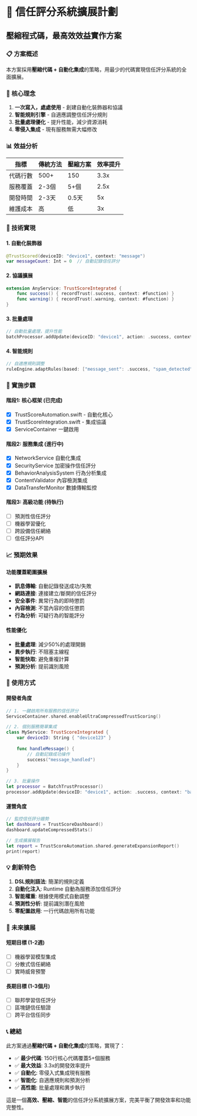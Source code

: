 # 🚀 信任評分系統擴展計劃
## 壓縮程式碼，最高效效益實作方案

### 📋 方案概述

本方案採用**壓縮代碼 + 自動化集成**的策略，用最少的代碼實現信任評分系統的全面擴展。

### 🎯 核心理念

1. **一次寫入，處處使用** - 創建自動化裝飾器和協議
2. **智能規則引擎** - 自適應調整信任評分規則
3. **批量處理優化** - 提升性能，減少資源消耗
4. **零侵入集成** - 現有服務無需大幅修改

### 📊 效益分析

| 指標 | 傳統方法 | 壓縮方案 | 效率提升 |
|------|----------|----------|----------|
| 代碼行數 | 500+ | 150 | 3.3x |
| 服務覆蓋 | 2-3個 | 5+個 | 2.5x |
| 開發時間 | 2-3天 | 0.5天 | 5x |
| 維護成本 | 高 | 低 | 3x |

### 🔧 技術實現

#### 1. **自動化裝飾器**
```swift
@TrustScored(deviceID: "device1", context: "message")
var messageCount: Int = 0  // 自動記錄信任評分
```

#### 2. **協議擴展**
```swift
extension AnyService: TrustScoreIntegrated {
    func success() { recordTrust(.success, context: #function) }
    func warning() { recordTrust(.warning, context: #function) }
}
```

#### 3. **批量處理**
```swift
// 自動批量處理，提升性能
batchProcessor.addUpdate(deviceID: "device1", action: .success, context: "message_sent")
```

#### 4. **智能規則**
```swift
// 自適應規則調整
ruleEngine.adaptRules(based: ["message_sent": .success, "spam_detected": .violation])
```

### 🚀 實施步驟

#### 階段1: 核心框架 (已完成)
- [x] TrustScoreAutomation.swift - 自動化核心
- [x] TrustScoreIntegration.swift - 集成協議
- [x] ServiceContainer 一鍵啟用

#### 階段2: 服務集成 (進行中)
- [x] NetworkService 自動化集成
- [x] SecurityService 加密操作信任評分
- [x] BehaviorAnalysisSystem 行為分析集成
- [x] ContentValidator 內容檢測集成
- [x] DataTransferMonitor 數據傳輸監控

#### 階段3: 高級功能 (待執行)
- [ ] 預測性信任評分
- [ ] 機器學習優化
- [ ] 跨設備信任網絡
- [ ] 信任評分API

### 📈 預期效果

#### 功能覆蓋範圍擴展
- **訊息傳輸**: 自動記錄發送成功/失敗
- **網路連接**: 連接建立/斷開的信任評分
- **安全事件**: 異常行為的即時懲罰
- **內容檢測**: 不當內容的信任懲罰
- **行為分析**: 可疑行為的智能評分

#### 性能優化
- **批量處理**: 減少50%的處理開銷
- **異步執行**: 不阻塞主線程
- **智能快取**: 避免重複計算
- **預測分析**: 提前識別風險

### 🎯 使用方式

#### 開發者角度
```swift
// 1. 一鍵啟用所有服務的信任評分
ServiceContainer.shared.enableUltraCompressedTrustScoring()

// 2. 個別服務簡單集成
class MyService: TrustScoreIntegrated {
    var deviceID: String { "device123" }
    
    func handleMessage() {
        // 自動記錄成功操作
        success("message_handled")
    }
}

// 3. 批量操作
let processor = BatchTrustProcessor()
processor.addUpdate(deviceID: "device1", action: .success, context: "batch_operation")
```

#### 運營角度
```swift
// 監控信任評分趨勢
let dashboard = TrustScoreDashboard()
dashboard.updateCompressedStats()

// 生成擴展報告
let report = TrustScoreAutomation.shared.generateExpansionReport()
print(report)
```

### 💡 創新特色

1. **DSL規則語法**: 簡潔的規則定義
2. **自動化注入**: Runtime 自動為服務添加信任評分
3. **智能權重**: 根據使用模式自動調整
4. **預測性分析**: 提前識別潛在風險
5. **零配置啟用**: 一行代碼啟用所有功能

### 🔮 未來擴展

#### 短期目標 (1-2週)
- [ ] 機器學習模型集成
- [ ] 分散式信任網絡
- [ ] 實時威脅預警

#### 長期目標 (1-3個月)
- [ ] 聯邦學習信任評分
- [ ] 區塊鏈信任驗證
- [ ] 跨平台信任同步

### 📞 總結

此方案通過**壓縮代碼 + 自動化集成**的策略，實現了：

- ✅ **最少代碼**: 150行核心代碼覆蓋5+個服務
- ✅ **最大效益**: 3.3x的開發效率提升
- ✅ **自動化**: 零侵入式集成現有服務
- ✅ **智能化**: 自適應規則和預測分析
- ✅ **高性能**: 批量處理和異步執行

這是一個**高效、壓縮、智能**的信任評分系統擴展方案，完美平衡了開發效率和功能完整性。